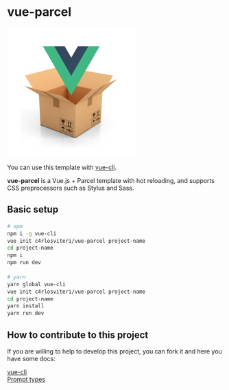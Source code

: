 # vue-parcel

![vue-parcel logo](logo.png)

You can use this template with [vue-cli](https://github.com/vuejs/vue-cli).

**vue-parcel** is a Vue.js + Parcel template with hot reloading, and supports CSS preprocessors such as Stylus and Sass.

## Basic setup

``` bash
# npm
npm i -g vue-cli
vue init c4rlosviteri/vue-parcel project-name
cd project-name
npm i
npm run dev

# yarn
yarn global vue-cli
vue init c4rlosviteri/vue-parcel project-name
cd project-name
yarn install
yarn run dev
```

## How to contribute to this project

If you are willing to help to develop this project, you can fork it and here you have some docs:

[vue-cli](https://github.com/vuejs/vue-cli/blob/master/README.md#writing-custom-templates-from-scratch)  
[Prompt types](https://github.com/SBoudrias/Inquirer.js/#question)

